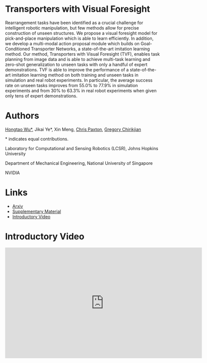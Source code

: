 # Transporters with Visual Foresight

Rearrangement tasks have been identified as a crucial challenge for intelligent robotic manipulation, but few methods allow for precise construction of unseen structures. We propose a visual foresight model for pick-and-place manipulation which is able to learn efficiently. In addition, we develop a multi-modal action proposal module which builds on Goal-Conditioned Transporter Networks, a state-of-the-art imitation learning method. Our method, Transporters with Visual Foresight (TVF), enables task planning from image data and is able to achieve multi-task learning and zero-shot generalization to unseen tasks with only a handful of expert demonstrations. TVF is able to improve the performance of a state-of-the-art imitation learning method on both training and unseen tasks in simulation and real robot experiments. In particular, the average success rate on unseen tasks improves from 55.0% to 77.9% in simulation experiments and from 30% to 63.3% in real robot experiments when given only tens of expert demonstrations.

# Authors
[Hongtao Wu\*](https://hongtaowu67.github.io/), Jikai Ye\*, Xin Meng, [Chris Paxton](https://cpaxton.github.io/about/), [Gregory Chirikjian](https://cde.nus.edu.sg/me/staff/chirikjian-gregory-s/)

\* indicates equal contributions.

Laboratory for Computational and Sensing Robotics (LCSR), Johns Hopkins University

Department of Mechanical Engineering, National University of Singapore

NVIDIA

# Links
- [Arxiv](https://arxiv.org/abs/2202.10765)
- [Supplementary Material](./supplementary.pdf)
- [Introductory Video](https://youtu.be/XmXSKsFTcgI)

# Introductory Video
<iframe width="640" height="360" src="https://www.youtube.com/embed/XmXSKsFTcgI" frameborder="0" allow="autoplay; encrypted-media" allowfullscreen></iframe>
